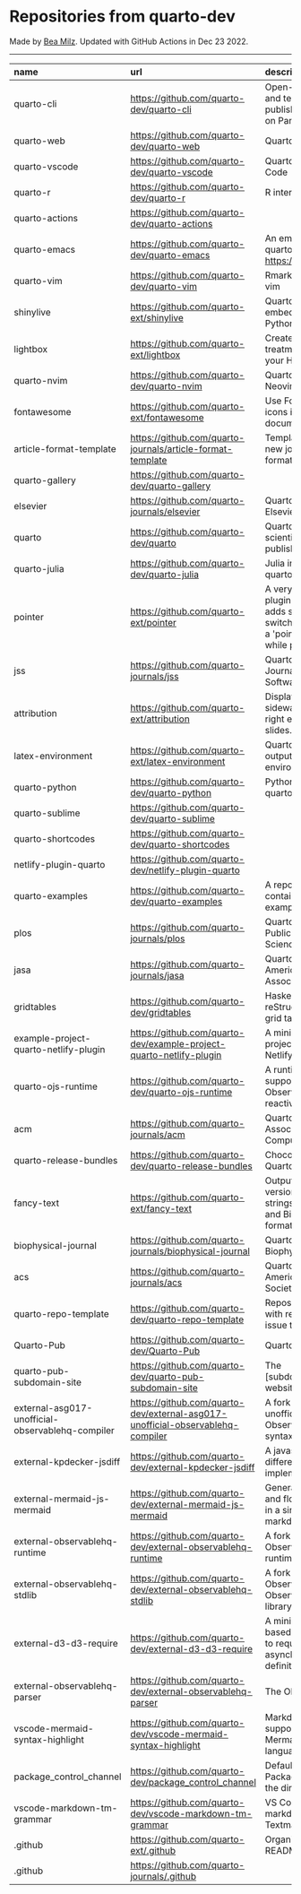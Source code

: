 # Repositories from quarto-dev
Made by [Bea Milz](https://twitter.com/beamilz).
Updated with GitHub Actions in Dec 23 2022.
<hr> 

|name                                             |url                                                                            |description                                                                                                                       | stars| forks| open_issues|
|:------------------------------------------------|:------------------------------------------------------------------------------|:---------------------------------------------------------------------------------------------------------------------------------|-----:|-----:|-----------:|
|quarto-cli                                       |https://github.com/quarto-dev/quarto-cli                                       |Open-source scientific and technical publishing system built on Pandoc.                                                           |  1633|   138|         559|
|quarto-web                                       |https://github.com/quarto-dev/quarto-web                                       |Quarto website                                                                                                                    |   115|   276|          11|
|quarto-vscode                                    |https://github.com/quarto-dev/quarto-vscode                                    |Quarto extension for VS Code                                                                                                      |   109|    11|           0|
|quarto-r                                         |https://github.com/quarto-dev/quarto-r                                         |R interface to quarto-cli                                                                                                         |    92|    11|          46|
|quarto-actions                                   |https://github.com/quarto-dev/quarto-actions                                   |                                                                                                                                  |    79|    21|          23|
|quarto-emacs                                     |https://github.com/quarto-dev/quarto-emacs                                     |An emacs mode for quarto: https://quarto.org                                                                                      |    60|     9|           3|
|quarto-vim                                       |https://github.com/quarto-dev/quarto-vim                                       |Rmarkdown support for vim                                                                                                         |    45|    10|           6|
|shinylive                                        |https://github.com/quarto-ext/shinylive                                        |Quarto extension to embed Shinylive for Python applications                                                                       |    43|     1|           4|
|lightbox                                         |https://github.com/quarto-ext/lightbox                                         |Create lightbox treatments for images in your HTML documents.                                                                     |    36|     2|           6|
|quarto-nvim                                      |https://github.com/quarto-dev/quarto-nvim                                      |Quarto mode for Neovim                                                                                                            |    34|     0|           4|
|fontawesome                                      |https://github.com/quarto-ext/fontawesome                                      |Use Font Awesome icons in HTML and PDF documents.                                                                                 |    34|     6|           3|
|article-format-template                          |https://github.com/quarto-journals/article-format-template                     |Template for creating a new journal article format for Quarto                                                                     |    29|     2|           7|
|quarto-gallery                                   |https://github.com/quarto-dev/quarto-gallery                                   |                                                                                                                                  |    16|    11|           0|
|elsevier                                         |https://github.com/quarto-journals/elsevier                                    |Quarto template for Elsevier Journals                                                                                             |    13|     5|           5|
|quarto                                           |https://github.com/quarto-dev/quarto                                           |Quarto open-source scientific and technical publishing system                                                                     |    12|     2|          41|
|quarto-julia                                     |https://github.com/quarto-dev/quarto-julia                                     |Julia interface to quarto-cli                                                                                                     |    12|     0|           5|
|pointer                                          |https://github.com/quarto-ext/pointer                                          |A very simple RevealJS plugin extension that adds support for switching the cursor to a 'pointer' style element while presenting. |    11|     3|           0|
|jss                                              |https://github.com/quarto-journals/jss                                         |Quarto template for the Journal of Statistical Software                                                                           |    11|     2|           3|
|attribution                                      |https://github.com/quarto-ext/attribution                                      |Display attribution text sideways along the right edge of Revealjs slides.                                                        |    10|     0|           1|
|latex-environment                                |https://github.com/quarto-ext/latex-environment                                |Quarto extension to output custom LaTeX environments.                                                                             |    10|     4|           0|
|quarto-python                                    |https://github.com/quarto-dev/quarto-python                                    |Python interface to quarto-cli                                                                                                    |     9|     0|           0|
|quarto-sublime                                   |https://github.com/quarto-dev/quarto-sublime                                   |                                                                                                                                  |     8|     1|           1|
|quarto-shortcodes                                |https://github.com/quarto-dev/quarto-shortcodes                                |                                                                                                                                  |     8|     1|           2|
|netlify-plugin-quarto                            |https://github.com/quarto-dev/netlify-plugin-quarto                            |                                                                                                                                  |     7|     1|           4|
|quarto-examples                                  |https://github.com/quarto-dev/quarto-examples                                  |A repository of self-contained quarto examples                                                                                    |     6|     0|           0|
|plos                                             |https://github.com/quarto-journals/plos                                        |Quarto template for Public Library of Science                                                                                     |     6|     1|          10|
|jasa                                             |https://github.com/quarto-journals/jasa                                        |Quarto template for the American Statistical Association Journals                                                                 |     3|     1|           0|
|gridtables                                       |https://github.com/quarto-dev/gridtables                                       |Haskell parser for reStructuredText-style grid tables.                                                                            |     2|     0|           4|
|example-project-quarto-netlify-plugin            |https://github.com/quarto-dev/example-project-quarto-netlify-plugin            |A minimal Quarto project using Quarto's Netlify plugin                                                                            |     2|     0|           0|
|quarto-ojs-runtime                               |https://github.com/quarto-dev/quarto-ojs-runtime                               |A runtime for quarto's support of ObservableHQ's reactive Javascript                                                              |     2|     1|           2|
|acm                                              |https://github.com/quarto-journals/acm                                         |Quarto template for the Association of Computing Machinery                                                                        |     2|     2|           2|
|quarto-release-bundles                           |https://github.com/quarto-dev/quarto-release-bundles                           |Chocolatey package for Quarto                                                                                                     |     1|     0|           1|
|fancy-text                                       |https://github.com/quarto-ext/fancy-text                                       |Output nicely formatted versions of fancy strings such as LaTeX and BibTeX in multiple formats.                                   |     1|     1|           0|
|biophysical-journal                              |https://github.com/quarto-journals/biophysical-journal                         |Quarto template for Biophysical journal                                                                                           |     1|     1|           0|
|acs                                              |https://github.com/quarto-journals/acs                                         |Quarto template for the American Chemical Society                                                                                 |     1|     0|           0|
|quarto-repo-template                             |https://github.com/quarto-dev/quarto-repo-template                             |Repository template with readme styling, issue templates, etc                                                                     |     0|     0|           0|
|Quarto-Pub                                       |https://github.com/quarto-dev/Quarto-Pub                                       |Quarto Pub                                                                                                                        |     0|     0|           2|
|quarto-pub-subdomain-site                        |https://github.com/quarto-dev/quarto-pub-subdomain-site                        |The [subdomain].quarto.pub website                                                                                                |     0|     0|           0|
|external-asg017-unofficial-observablehq-compiler |https://github.com/quarto-dev/external-asg017-unofficial-observablehq-compiler |A fork of @asg017's unofficial compiler for Observable notebook syntax                                                            |     0|     0|           0|
|external-kpdecker-jsdiff                         |https://github.com/quarto-dev/external-kpdecker-jsdiff                         |A javascript text differencing implementation.                                                                                    |     0|     0|           0|
|external-mermaid-js-mermaid                      |https://github.com/quarto-dev/external-mermaid-js-mermaid                      |Generation of diagram and flowchart from text in a similar manner as markdown                                                     |     0|     0|           0|
|external-observablehq-runtime                    |https://github.com/quarto-dev/external-observablehq-runtime                    |A fork of the Observable dataflow runtime.                                                                                        |     0|     0|           0|
|external-observablehq-stdlib                     |https://github.com/quarto-dev/external-observablehq-stdlib                     |A fork of ObservableHQ's Observable standard library.                                                                             |     0|     0|           0|
|external-d3-d3-require                           |https://github.com/quarto-dev/external-d3-d3-require                           |A minimal, promise-based implementation to require asynchronous module definitions.                                               |     0|     0|           0|
|external-observablehq-parser                     |https://github.com/quarto-dev/external-observablehq-parser                     |The Observable parser.                                                                                                            |     0|     0|           0|
|vscode-mermaid-syntax-highlight                  |https://github.com/quarto-dev/vscode-mermaid-syntax-highlight                  |Markdown syntax support for the Mermaid charting language                                                                         |     0|     0|           0|
|package_control_channel                          |https://github.com/quarto-dev/package_control_channel                          |Default channel file for Package Control. Follow the directions at:                                                               |     0|     0|           0|
|vscode-markdown-tm-grammar                       |https://github.com/quarto-dev/vscode-markdown-tm-grammar                       |VS Code built-in markdown extension's Textmate grammar                                                                            |     0|     0|           0|
|.github                                          |https://github.com/quarto-ext/.github                                          |Organization profile README source                                                                                                |     0|     0|           0|
|.github                                          |https://github.com/quarto-journals/.github                                     |                                                                                                                                  |     0|     2|           1|
